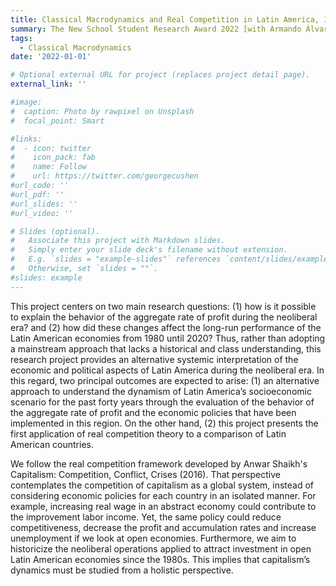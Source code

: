 ```yaml
---
title: Classical Macrodynamics and Real Competition in Latin America, 1980-2020
summary: The New School Student Research Award 2022 [with Armando Álvarez and Ricardo Hernández]
tags:
  - Classical Macrodynamics
date: '2022-01-01'

# Optional external URL for project (replaces project detail page).
external_link: ''

#image:
#  caption: Photo by rawpixel on Unsplash
#  focal_point: Smart

#links:
#  - icon: twitter
#    icon_pack: fab
#    name: Follow
#    url: https://twitter.com/georgecushen
#url_code: ''
#url_pdf: ''
#url_slides: ''
#url_video: ''

# Slides (optional).
#   Associate this project with Markdown slides.
#   Simply enter your slide deck's filename without extension.
#   E.g. `slides = "example-slides"` references `content/slides/example-slides.md`.
#   Otherwise, set `slides = ""`.
#slides: example
---
```


This project centers on two main research questions: (1) how is it possible to explain the behavior of the aggregate rate of profit during the neoliberal era? and (2) how did these changes affect the long-run performance of the Latin American economies from 1980 until 2020? Thus, rather than adopting a mainstream approach that lacks a historical and
class understanding, this research project provides an alternative systemic interpretation of the economic and political aspects of Latin America during the neoliberal era. In this regard, two principal outcomes are expected to arise: (1) an alternative approach to understand the dynamism of Latin America’s socioeconomic scenario for the past forty years through the evaluation of the behavior of the aggregate rate of profit and the economic policies that have been implemented in this region. On the other hand, (2) this project presents the first application of real competition theory to a comparison of Latin American countries.

We follow the real competition framework developed by Anwar Shaikh's Capitalism: Competition, Conflict, Crises (2016). That perspective contemplates the competition of capitalism as a global system, instead of considering economic policies for each country in an isolated manner. For example, increasing real wage in an abstract economy could contribute to the improvement labor income. Yet, the same policy could reduce competitiveness, decrease the
profit and accumulation rates and increase unemployment if we look at open economies. Furthermore, we aim to historicize the neoliberal operations applied to attract investment in open Latin American economies since the 1980s. This implies that capitalism’s dynamics must be studied from a holistic perspective.